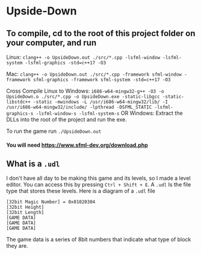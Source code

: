 # Upside-Down

## To compile, cd to the root of this project folder on your computer, and run

Linux: `clang++ -o UpsideDown.out ./src/*.cpp -lsfml-window -lsfml-system -lsfml-graphics -std=c++17 -O3` 

Mac: `clang++ -o UpsideDown.out ./src/*.cpp -framework sfml-window -framework sfml-graphics -framework sfml-system -std=c++17 -O3`

Cross Compile Linux to Windows: `i686-w64-mingw32-g++ -O3 -o UpsideDown.o ./src/*.cpp -o UpsideDown.exe -static-libgcc -static-libstdc++ -static -mwindows -L /usr/i686-w64-mingw32/lib/ -I /usr/i686-w64-mingw32/include/ -lpthread -DSFML_STATIC -lsfml-graphics-s -lsfml-window-s -lsfml-system-s`
OR 
Windows: Extract the DLLs into the root of the project and run the exe.

To run the game run `./UpsideDown.out` 

#### You will need https://www.sfml-dev.org/download.php

## What is a `.udl`

I don't have all day to be making this game and its levels, so I made a level editor. You can access this by pressing `Ctrl + Shift + E`. A `.udl` Is the file type that stores these levels. Here is a diagram of a `.udl` file

```
[32bit Magic Number] = 0x01020304
[32bit Height]
[32bit Length]
[GAME DATA]
[GAME DATA]
[GAME DATA]
```

The game data is a series of 8bit numbers that indicate what type of block they are.
